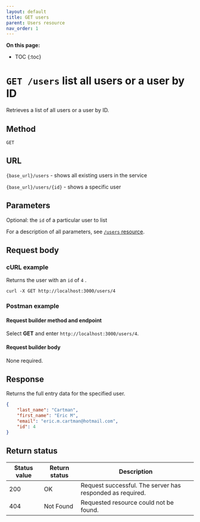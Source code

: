 ```yaml
---
layout: default
title: GET users
parent: Users resource
nav_order: 1
---
```


**On this page:**

- TOC
{:toc}

# `GET /users` list all users or a user by ID

Retrieves a list of all users or a user by ID.

## Method

`GET`

## URL

`{base_url}/users` - shows all existing users in the service

`{base_url}/users/{id}` - shows a specific user

## Parameters

Optional: the `id` of a particular user to list

For a description of all parameters, see [`/users` resource](./users-resource.md#parameters).

## Request body

### cURL example

Returns the user with an `id` of `4` .

```shell
curl -X GET http://localhost:3000/users/4
```

### Postman example

#### Request builder method and endpoint

Select **GET** and enter  `http://localhost:3000/users/4`.

#### Request builder body

None required.

## Response

Returns the full entry data for the specified user.

```json
{
    "last_name": "Cartman",
    "first_name": "Eric M",
    "email": "eric.m.cartman@hotmail.com",
    "id": 4
}
```

## Return status

| Status value | Return status | Description                                               |
| ------------ | ------------- | --------------------------------------------------------- |
| 200          | OK            | Request successful. The server has responded as required. |
| 404          | Not Found     | Requested resource could not be found. |
